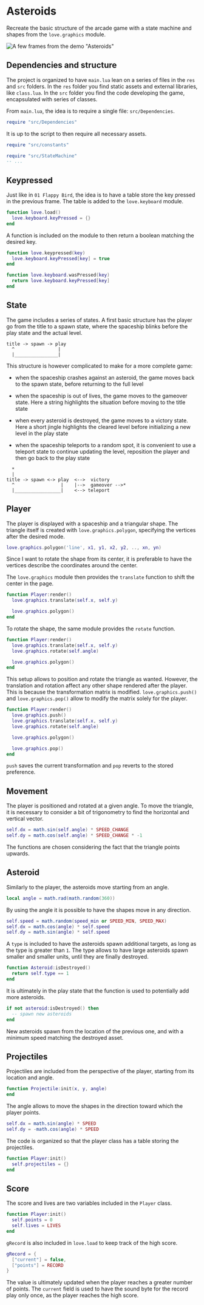 # Asteroids

Recreate the basic structure of the arcade game with a state machine and shapes from the `love.graphics` module.

![A few frames from the demo "Asteroids"](https://github.com/borntofrappe/game-development/blob/master/Practice/Asteroids/showcase.gif)

## Dependencies and structure

The project is organized to have `main.lua` lean on a series of files in the `res` and `src` folders. In the `res` folder you find static assets and external libraries, like `class.lua`. In the `src` folder you find the code developing the game, encapsulated with series of classes.

From `main.lua`, the idea is to require a single file: `src/Dependencies`.

```lua
require "src/Dependencies"
```

It is up to the script to then require all necessary assets.

```lua
require "src/constants"

require "src/StateMachine"
-- ...
```

## Keypressed

Just like in `01 Flappy Bird`, the idea is to have a table store the key pressed in the previous frame. The table is added to the `love.keyboard` module.

```lua
function love.load()
  love.keyboard.keyPressed = {}
end
```

A function is included on the module to then return a boolean matching the desired key.

```lua
function love.keypressed(key)
  love.keyboard.keyPressed[key] = true
end

function love.keyboard.wasPressed(key)
  return love.keyboard.keyPressed[key]
end
```

## State

The game includes a series of states. A first basic structure has the player go from the title to a spawn state, where the spaceship blinks before the play state and the actual level.

```text
title -> spawn -> play
  ^                |
  |________________|
```

This structure is however complicated to make for a more complete game:

- when the spaceship crashes against an asteroid, the game moves back to the spawn state, before returning to the full level

- when the spaceship is out of lives, the game moves to the gameover state. Here a string highlights the situation before moving to the title state

- when every asteroid is destroyed, the game moves to a victory state. Here a short jingle highlights the cleared level before initializing a new level in the play state

- when the spaceship teleports to a random spot, it is convenient to use a teleport state to continue updating the level, reposition the player and then go back to the play state

```text
  *
  |
title -> spawn <-> play  <-->  victory
  ^                 |    |-->  gameover -->*
  |_________________|    <--> teleport
```

## Player

The player is displayed with a spaceship and a triangular shape. The triangle itself is created with `love.graphics.polygon`, specifying the vertices after the desired mode.

```lua
love.graphics.polygon('line', x1, y1, x2, y2, .., xn, yn)
```

Since I want to rotate the shape from its center, it is preferable to have the vertices describe the coordinates around the center.

The `love.graphics` module then provides the `translate` function to shift the center in the page.

```lua
function Player:render()
  love.graphics.translate(self.x, self.y)

  love.graphics.polygon()
end
```

To rotate the shape, the same module provides the `rotate` function.

```lua
function Player:render()
  love.graphics.translate(self.x, self.y)
  love.graphics.rotate(self.angle)

  love.graphics.polygon()
end
```

This setup allows to position and rotate the triangle as wanted. However, the translation and rotation affect any other shape rendered after the player. This is because the transformation matrix is modified. `love.graphics.push()` and `love.graphics.pop()` allow to modify the matrix solely for the player.

```lua
function Player:render()
  love.graphics.push()
  love.graphics.translate(self.x, self.y)
  love.graphics.rotate(self.angle)

  love.graphics.polygon()

  love.graphics.pop()
end
```

`push` saves the current transformation and `pop` reverts to the stored preference.

## Movement

The player is positioned and rotated at a given angle. To move the triangle, it is necessary to consider a bit of trigonometry to find the horizontal and vertical vector.

```lua
self.dx = math.sin(self.angle) * SPEED_CHANGE
self.dy = math.cos(self.angle) * SPEED_CHANGE * -1
```

The functions are chosen considering the fact that the triangle points upwards.

## Asteroid

Similarly to the player, the asteroids move starting from an angle.

```lua
local angle = math.rad(math.random(360))
```

By using the angle it is possible to have the shapes move in any direction.

```lua
self.speed = math.random(speed_min or SPEED_MIN, SPEED_MAX)
self.dx = math.cos(angle) * self.speed
self.dy = math.sin(angle) * self.speed
```

A `type` is included to have the asteroids spawn additional targets, as long as the type is greater than `1`. The type allows to have large asteroids spawn smaller and smaller units, until they are finally destroyed.

```lua
function Asteroid:isDestroyed()
  return self.type == 1
end
```

It is ultimately in the play state that the function is used to potentially add more asteroids.

```lua
if not asteroid:isDestroyed() then
  -- spawn new asteroids
end
```

New asteroids spawn from the location of the previous one, and with a minimum speed matching the destroyed asset.

## Projectiles

Projectiles are included from the perspective of the player, starting from its location and angle.

```lua
function Projectile:init(x, y, angle)
end
```

The angle allows to move the shapes in the direction toward which the player points.

```lua
self.dx = math.sin(angle) * SPEED
self.dy = -math.cos(angle) * SPEED
```

The code is organized so that the player class has a table storing the projectiles.

```lua
function Player:init()
  self.projectiles = {}
end
```

## Score

The score and lives are two variables included in the `Player` class.

```lua
function Player:init()
  self.points = 0
  self.lives = LIVES
end
```

`gRecord` is also included in `love.load` to keep track of the high score.

```lua
gRecord = {
  ["current"] = false,
  ["points"] = RECORD
}
```

The value is ultimately updated when the player reaches a greater number of points. The `current` field is used to have the sound byte for the record play only once, as the player reaches the high score.
